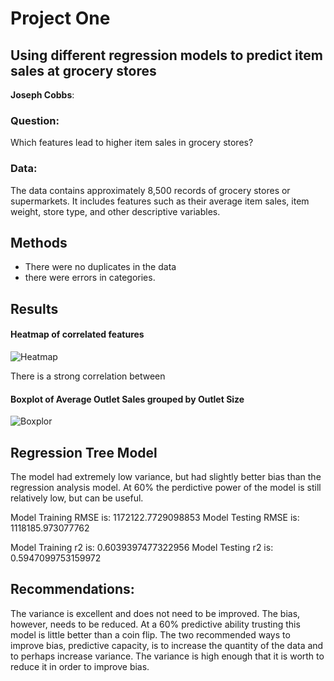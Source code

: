 # Project One
## Using different regression models to predict item sales at grocery stores 

**Joseph Cobbs**: 

### Question:

Which features lead to higher item sales in grocery stores?


### Data:
The data contains approximately 8,500 records of grocery stores or supermarkets. It includes features such as their average item sales, item weight, store type, and other descriptive variables. 


## Methods
- There were no duplicates in the data
- there were errors in categories. 

## Results

#### Heatmap of correlated features
![Heatmap](https://user-images.githubusercontent.com/49537432/216462392-5dd0b02e-cef4-4528-b323-90b2d88eb4c6.png)

There is a strong correlation between 

#### Boxplot of Average Outlet Sales grouped by Outlet Size

![Boxplor](https://user-images.githubusercontent.com/49537432/216632493-5cb60616-3b6f-4cda-a619-32b4b8641d96.png)

## Regression Tree Model 

The model had extremely low variance, but had slightly better bias than the regression analysis model. At 60% the perdictive power of the model is still relatively low, but can be useful. 

Model Training RMSE is: 1172122.7729098853
Model Testing RMSE is: 1118185.973077762

Model Training r2 is: 0.6039397477322956
Model Testing r2 is: 0.5947099753159972


## Recommendations:

The variance is excellent and does not need to be improved. The bias, however, needs to be reduced. At a 60% predictive ability trusting this model is little better than a coin flip. The two recommended ways to improve bias, predictive capacity, is to increase the quantity of the data and to perhaps increase variance. The variance is high enough that it is worth to reduce it in order to improve bias. 

